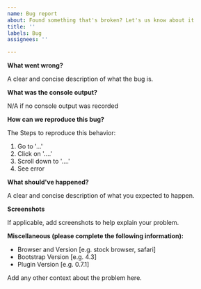 ```yaml
---
name: Bug report
about: Found something that's broken? Let's us know about it
title: ''
labels: Bug
assignees: ''

---
```


**What went wrong?**

A clear and concise description of what the bug is.

**What was the console output?**

N/A if no console output was recorded

**How can we reproduce this bug?**

The Steps to reproduce this behavior:

1. Go to '...'
2. Click on '....'
3. Scroll down to '....'
4. See error

**What should've happened?**

A clear and concise description of what you expected to happen.

**Screenshots**

If applicable, add screenshots to help explain your problem.

**Miscellaneous (please complete the following information):**

 - Browser and Version [e.g. stock browser, safari]
 - Bootstrap Version [e.g. 4.3]
 - Plugin Version [e.g. 0.7.1]

Add any other context about the problem here.
